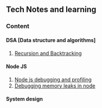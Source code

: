 ## Tech Notes and learning
### **Content**

#### DSA [Data structure and algorithms]
1. [Recursion and Backtracking](data-structure-and-algorithms/recursion-and-backtracking.md)

#### Node JS 
1. [Node js debugging and profiling](node-js/nodejs-debugging.md)
2. [Debugging memory leaks in node](node-js/memory-leak.md)

#### System design
